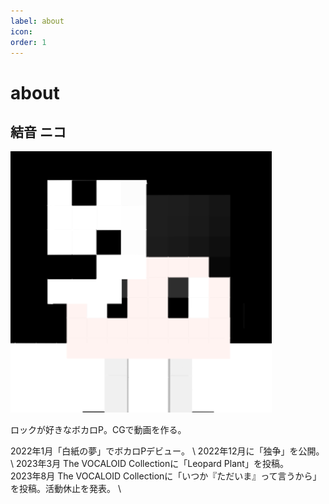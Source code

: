 ```yaml
---
label: about
icon:
order: 1
---
```

# about

## 結音 ニコ

![](./niko.png)

ロックが好きなボカロP。CGで動画を作る。

2022年1月「白紙の夢」でボカロPデビュー。 \\
2022年12月に「独争」を公開。 \\
2023年3月 The VOCALOID Collectionに「Leopard Plant」を投稿。 \
2023年8月 The VOCALOID Collectionに「いつか『ただいま』って言うから」を投稿。活動休止を発表。 \